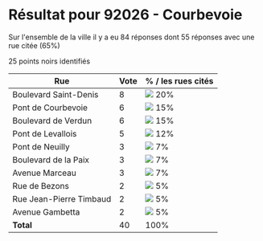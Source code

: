 # Résultat pour 92026 - Courbevoie

Sur l'ensemble de la ville il y a eu 84 réponses dont 55 réponses avec une rue citée (65%)

25 points noirs identifiés

| Rue | Vote | % / les rues cités|
|-----|------|-------------------|
| Boulevard Saint-Denis | 8 | <img src="../../img/bar_20.gif" />&nbsp;20%|
| Pont de Courbevoie | 6 | <img src="../../img/bar_15.gif" />&nbsp;15%|
| Boulevard de Verdun | 6 | <img src="../../img/bar_15.gif" />&nbsp;15%|
| Pont de Levallois | 5 | <img src="../../img/bar_12.gif" />&nbsp;12%|
| Pont de Neuilly | 3 | <img src="../../img/bar_7.gif" />&nbsp;7%|
| Boulevard de la Paix | 3 | <img src="../../img/bar_7.gif" />&nbsp;7%|
| Avenue Marceau | 3 | <img src="../../img/bar_7.gif" />&nbsp;7%|
| Rue de Bezons | 2 | <img src="../../img/bar_5.gif" />&nbsp;5%|
| Rue Jean-Pierre Timbaud | 2 | <img src="../../img/bar_5.gif" />&nbsp;5%|
| Avenue Gambetta | 2 | <img src="../../img/bar_5.gif" />&nbsp;5%|
| **Total** | 40 | 100%|
